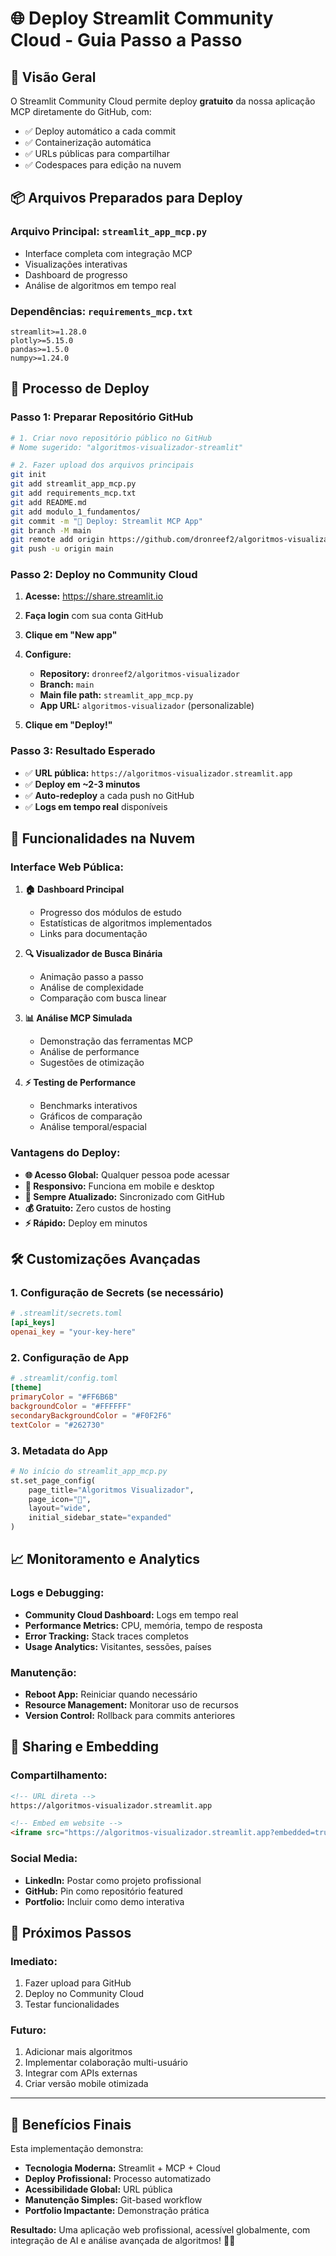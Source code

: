 # 🌐 Deploy Streamlit Community Cloud - Guia Passo a Passo

## 🎯 Visão Geral

O Streamlit Community Cloud permite deploy **gratuito** da nossa aplicação MCP diretamente do GitHub, com:
- ✅ Deploy automático a cada commit
- ✅ Containerização automática  
- ✅ URLs públicas para compartilhar
- ✅ Codespaces para edição na nuvem

## 📦 Arquivos Preparados para Deploy

### Arquivo Principal: `streamlit_app_mcp.py`
- Interface completa com integração MCP
- Visualizações interativas
- Dashboard de progresso
- Análise de algoritmos em tempo real

### Dependências: `requirements_mcp.txt`
```
streamlit>=1.28.0
plotly>=5.15.0
pandas>=1.5.0
numpy>=1.24.0
```

## 🚀 Processo de Deploy

### **Passo 1: Preparar Repositório GitHub**

```bash
# 1. Criar novo repositório público no GitHub
# Nome sugerido: "algoritmos-visualizador-streamlit"

# 2. Fazer upload dos arquivos principais
git init
git add streamlit_app_mcp.py
git add requirements_mcp.txt
git add README.md
git add modulo_1_fundamentos/
git commit -m "🚀 Deploy: Streamlit MCP App"
git branch -M main
git remote add origin https://github.com/dronreef2/algoritmos-visualizador.git
git push -u origin main
```

### **Passo 2: Deploy no Community Cloud**

1. **Acesse:** https://share.streamlit.io
2. **Faça login** com sua conta GitHub
3. **Clique em "New app"**
4. **Configure:**
   - **Repository:** `dronreef2/algoritmos-visualizador`
   - **Branch:** `main`
   - **Main file path:** `streamlit_app_mcp.py`
   - **App URL:** `algoritmos-visualizador` (personalizable)

5. **Clique em "Deploy!"**

### **Passo 3: Resultado Esperado**

- ✅ **URL pública:** `https://algoritmos-visualizador.streamlit.app`
- ✅ **Deploy em ~2-3 minutos**
- ✅ **Auto-redeploy** a cada push no GitHub
- ✅ **Logs em tempo real** disponíveis

## 🎯 Funcionalidades na Nuvem

### **Interface Web Pública:**

1. **🏠 Dashboard Principal**
   - Progresso dos módulos de estudo
   - Estatísticas de algoritmos implementados
   - Links para documentação

2. **🔍 Visualizador de Busca Binária**
   - Animação passo a passo
   - Análise de complexidade
   - Comparação com busca linear

3. **📊 Análise MCP Simulada**
   - Demonstração das ferramentas MCP
   - Análise de performance
   - Sugestões de otimização

4. **⚡ Testing de Performance**
   - Benchmarks interativos
   - Gráficos de comparação
   - Análise temporal/espacial

### **Vantagens do Deploy:**

- **🌐 Acesso Global:** Qualquer pessoa pode acessar
- **📱 Responsivo:** Funciona em mobile e desktop
- **🔄 Sempre Atualizado:** Sincronizado com GitHub
- **💰 Gratuito:** Zero custos de hosting
- **⚡ Rápido:** Deploy em minutos

## 🛠️ Customizações Avançadas

### **1. Configuração de Secrets (se necessário)**
```toml
# .streamlit/secrets.toml
[api_keys]
openai_key = "your-key-here"
```

### **2. Configuração de App**
```toml
# .streamlit/config.toml
[theme]
primaryColor = "#FF6B6B"
backgroundColor = "#FFFFFF"
secondaryBackgroundColor = "#F0F2F6"
textColor = "#262730"
```

### **3. Metadata do App**
```python
# No início do streamlit_app_mcp.py
st.set_page_config(
    page_title="Algoritmos Visualizador",
    page_icon="🧮",
    layout="wide",
    initial_sidebar_state="expanded"
)
```

## 📈 Monitoramento e Analytics

### **Logs e Debugging:**
- **Community Cloud Dashboard:** Logs em tempo real
- **Performance Metrics:** CPU, memória, tempo de resposta
- **Error Tracking:** Stack traces completos
- **Usage Analytics:** Visitantes, sessões, países

### **Manutenção:**
- **Reboot App:** Reiniciar quando necessário
- **Resource Management:** Monitorar uso de recursos
- **Version Control:** Rollback para commits anteriores

## 🔗 Sharing e Embedding

### **Compartilhamento:**
```html
<!-- URL direta -->
https://algoritmos-visualizador.streamlit.app

<!-- Embed em website -->
<iframe src="https://algoritmos-visualizador.streamlit.app?embedded=true"></iframe>
```

### **Social Media:**
- **LinkedIn:** Postar como projeto profissional
- **GitHub:** Pin como repositório featured
- **Portfolio:** Incluir como demo interativa

## 🎉 Próximos Passos

### **Imediato:**
1. Fazer upload para GitHub
2. Deploy no Community Cloud
3. Testar funcionalidades

### **Futuro:**
1. Adicionar mais algoritmos
2. Implementar colaboração multi-usuário
3. Integrar com APIs externas
4. Criar versão mobile otimizada

---

## 🌟 Benefícios Finais

Esta implementação demonstra:
- **Tecnologia Moderna:** Streamlit + MCP + Cloud
- **Deploy Profissional:** Processo automatizado
- **Acessibilidade Global:** URL pública
- **Manutenção Simples:** Git-based workflow
- **Portfolio Impactante:** Demonstração prática

**Resultado:** Uma aplicação web profissional, acessível globalmente, com integração de AI e análise avançada de algoritmos! 🚀✨
